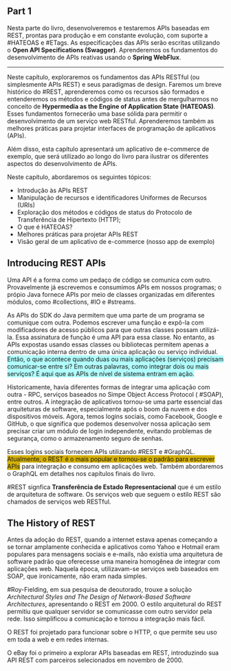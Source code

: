 ## Part 1
Nesta parte do livro,  desenvolveremos e testaremos APIs baseadas em REST, prontas para produção e em constante evolução, com suporte a #HATEOAS e #ETags. As especificações das APIs serão escritas utilizando o **Open API Specifications (Swagger)**. Aprenderemos os fundamentos do desenvolvimento de APIs reativas usando o **Spring WebFlux**.

---
Neste capítulo, exploraremos os fundamentos das APIs RESTful (ou simplesmente APIs REST) e seus paradigmas de design. Faremos um breve histórico do #REST, aprenderemos como os recursos são formados e entenderemos os métodos e códigos de status antes de mergulharmos no conceito de **Hypermedia as the Engine of Application State (HATEOAS)**. Esses fundamentos fornecerão uma base sólida para permitir o desenvolvimento de um serviço web RESTful. Aprenderemos também as melhores práticas para projetar interfaces de programação de aplicativos (APIs).

Além disso, esta capítulo apresentará um aplicativo de e-commerce de exemplo, que será utilizado ao longo do livro para ilustrar os diferentes aspectos do desenvolvimento de APIs.

Neste capítulo, abordaremos os seguintes tópicos:
- Introdução às APIs REST
- Manipulação de recursos e identificadores Uniformes de Recursos (URIs)
- Exploração dos métodos e códigos de status do Protocolo de Transferência de Hipertexto (HTTP);
- O que é HATEOAS?
- Melhores práticas para projetar APIs REST
- Visão geral de um aplicativo de e-commerce (nosso app de exemplo)

## Introducing REST APIs
Uma API é a forma como um pedaço de código se comunica com outro. Provavelmente já escrevemos e consumimos APIs em nossos programas; o própio Java fornece APIs por meio de classes organizadas em diferentes módulos, como #collections, #IO e #streams.

As APIs do SDK do Java permitem que uma parte de um programa se comunique com outra. Podemos escrever uma função e expô-la com modificadores de acesso públicos para que outras classes possam utilizá-la. Essa assinatura de função é uma API para essa classe. No entanto, as APIs expostas usando essas classes ou bibliotecas permitem apenas a comunicação interna dentro de uma única aplicação ou serviço individual. <span style="background:#b1ffff">Então, o que acontece quando duas ou mais aplicações (serviços) precisam comunicar-se entre si? Em outras palavras, como integrar dois ou mais serviços? É aqui que as APIs de nível de sistema entram em ação. </span>

Historicamente, havia diferentes formas de integrar uma aplicação com outra - RPC, serviços baseados no Simpe Object Access Protocol ( #SOAP), entre outros. A integração de aplicativos tornou-se uma parte essencial das arquiteturas de software, especialmente após o boom da nuvem e dos dispositivos móveis. Agora, temos logins sociais, como Facebook, Google e GitHub, o que significa que podemos desenvolver nossa aplicação sem precisar criar um módulo de login independente, evitando problemas de segurança, como o armazenamento seguro de senhas. 

Esses logins sociais fornecem APIs utilizando #REST e #GraphQL. <span style="background:#d4b106">Atualmente, o REST é o mais popular e tornou-se o padrão para escrever APIs</span> para integração e consumo em aplicações web. Também abordaremos o GraphQL em detalhes nos capítulos finais do livro.

#REST signfica **Transferência de Estado Representacional**  que é um estilo de arquitetura de software. Os serviços web que seguem o estilo REST são chamados de serviços web RESTful.

## The History of REST
Antes da adoção do REST, quando a internet estava apenas começando a se tornar amplamente conhecida e aplicativos como Yahoo e Hotmail eram populares para mensagens sociais e e-mails, não existia uma arquitetura de software padrão que oferecesse uma maneira homogênea de integrar com aplicações web. Naquela época, utilizavam-se serviços web baseados em SOAP, que ironicamente, não eram nada simples.

#Roy-Fielding, em sua pesquisa de deoutorado, trouxe a solução *Architectural Styles and The Design of Network-Based Software Architectures*, apresentando o REST em 2000. O estilo arquitetural do REST permitiu que qualquer servidor se comunicasse com outro servidor pela rede. Isso simplificou a comunicação  e tornou a integração mais fácil.

O REST foi projetado para funcionar sobre o HTTP, o que permite seu uso em toda a web e em redes internas.

O eBay foi o primeiro a explorar APIs baseadas em REST, introduzindo sua API REST com parceiros selecionados em novembro de 2000. 